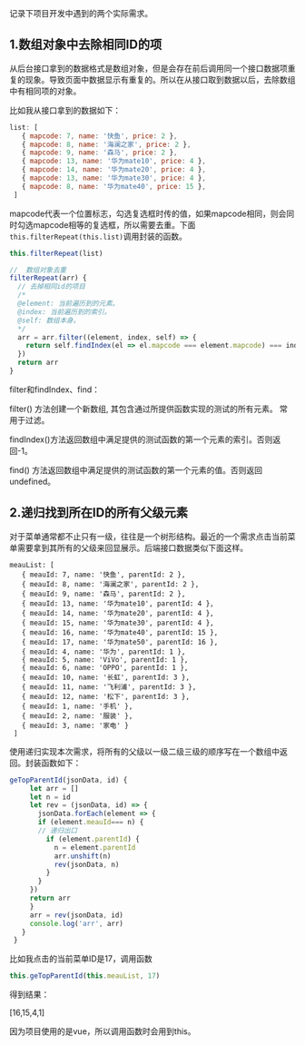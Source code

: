 记录下项目开发中遇到的两个实际需求。

## 1.数组对象中去除相同ID的项

从后台接口拿到的数据格式是数组对象，但是会存在前后调用同一个接口数据项重复的现象。导致页面中数据显示有重复的。所以在从接口取到数据以后，去除数组中有相同项的对象。

比如我从接口拿到的数据如下：

```javascript
list: [
   { mapcode: 7, name: '快鱼', price: 2 },
   { mapcode: 8, name: '海澜之家', price: 2 },
   { mapcode: 9, name: '森马', price: 2 },
   { mapcode: 13, name: '华为mate10', price: 4 },
   { mapcode: 14, name: '华为mate20', price: 4 },
   { mapcode: 13, name: '华为mate30', price: 4 },
   { mapcode: 8, name: '华为mate40', price: 15 },
 ]
```

mapcode代表一个位置标志，勾选复选框时传的值，如果mapcode相同，则会同时勾选mapcode相等的复选框，所以需要去重。下面`this.filterRepeat(this.list)`调用封装的函数。

```javascript
this.filterRepeat(list)
```

```javascript
//  数组对象去重
filterRepeat(arr) {
  // 去掉相同id的项目
  /*
  @element: 当前遍历到的元素。
  @index: 当前遍历到的索引。
  @self: 数组本身。
  */
  arr = arr.filter((element, index, self) => {
    return self.findIndex(el => el.mapcode === element.mapcode) === index
  })
  return arr
}
```

filter和findIndex、find：

filter() 方法创建一个新数组, 其包含通过所提供函数实现的测试的所有元素。 常用于过滤。

findIndex()方法返回数组中满足提供的测试函数的第一个元素的索引。否则返回-1。

find() 方法返回数组中满足提供的测试函数的第一个元素的值。否则返回 undefined。


## 2.递归找到所在ID的所有父级元素


对于菜单通常都不止只有一级，往往是一个树形结构。最近的一个需求点击当前菜单需要拿到其所有的父级来回显展示。后端接口数据类似下面这样。

```
meauList: [
   { meauId: 7, name: '快鱼', parentId: 2 },
   { meauId: 8, name: '海澜之家', parentId: 2 },
   { meauId: 9, name: '森马', parentId: 2 },
   { meauId: 13, name: '华为mate10', parentId: 4 },
   { meauId: 14, name: '华为mate20', parentId: 4 },
   { meauId: 15, name: '华为mate30', parentId: 4 },
   { meauId: 16, name: '华为mate40', parentId: 15 },
   { meauId: 17, name: '华为mate50', parentId: 16 },
   { meauId: 4, name: '华为', parentId: 1 },
   { meauId: 5, name: 'ViVo', parentId: 1 },
   { meauId: 6, name: 'OPPO', parentId: 1 },
   { meauId: 10, name: '长虹', parentId: 3 },
   { meauId: 11, name: '飞利浦', parentId: 3 },
   { meauId: 12, name: '松下', parentId: 3 },
   { meauId: 1, name: '手机' },
   { meauId: 2, name: '服装' },
   { meauId: 3, name: '家电' }
 ]
```

使用递归实现本次需求，将所有的父级以一级二级三级的顺序写在一个数组中返回。封装函数如下：

```javascript
geTopParentId(jsonData, id) {
     let arr = []
     let n = id
     let rev = (jsonData, id) => {
       jsonData.forEach(element => {
       if (element.meauId=== n) {
       // 递归出口
         if (element.parentId) {
           n = element.parentId
           arr.unshift(n)
           rev(jsonData, n)
         }
       }
     })
     return arr
     }
     arr = rev(jsonData, id)
     console.log('arr', arr)
   }
 }
```

比如我点击的当前菜单ID是17，调用函数

```javascript
this.geTopParentId(this.meauList, 17)
```
得到结果：

[16,15,4,1]


因为项目使用的是vue，所以调用函数时会用到this。